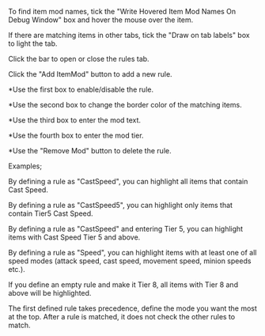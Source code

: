 To find item mod names, tick the "Write Hovered Item Mod Names On Debug Window" box and hover the mouse over the item. <p/>

If there are matching items in other tabs, tick the "Draw on tab labels" box to light the tab.<p/>

Click the bar to open or close the rules tab.<p/>

Click the "Add ItemMod" button to add a new rule.<p/>

*Use the first box to enable/disable the rule.<p/>
*Use the second box to change the border color of the matching items.<p/>
*Use the third box to enter the mod text.<p/>
*Use the fourth box to enter the mod tier.<p/>
*Use the "Remove Mod" button to delete the rule.<p/>

Examples;<p/>
By defining a rule as "CastSpeed", you can highlight all items that contain Cast Speed.<p/>

By defining a rule as "CastSpeed5", you can highlight only items that contain Tier5 Cast Speed.<p/>

By defining a rule as "CastSpeed" and entering Tier 5, you can highlight items with Cast Speed ​​Tier 5 and above.<p/>

By defining a rule as "Speed", you can highlight items with at least one of all speed modes (attack speed, cast speed, movement speed, minion speeds etc.).<p/>

If you define an empty rule and make it Tier 8, all items with Tier 8 and above will be highlighted.<p/>

The first defined rule takes precedence, define the mode you want the most at the top. After a rule is matched, it does not check the other rules to match.<p/>
